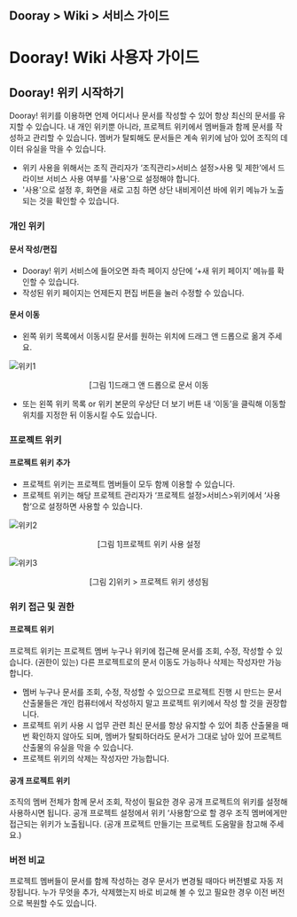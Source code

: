 ## Dooray > Wiki > 서비스 가이드

Dooray! Wiki 사용자 가이드 
============================

Dooray! 위키 시작하기 
--------------------------

Dooray! 위키를 이용하면 언제 어디서나 문서를 작성할 수 있어 항상 최신의 문서를 유지할 수 있습니다. 내 개인 위키뿐 아니라, 프로젝트 위키에서 멤버들과 함께 문서를 작성하고 관리할 수 있습니다. 멤버가 탈퇴해도 문서들은 계속 위키에 남아 있어 조직의 데이터 유실을 막을 수 있습니다.

- 위키 사용을 위해서는 조직 관리자가 ‘조직관리>서비스 설정>사용 및 제한’에서 드라이브 서비스 사용 여부를 '사용'으로 설정해야 합니다.
- '사용'으로 설정 후, 화면을 새로 고침 하면 상단 내비게이션 바에 위키 메뉴가 노출되는 것을 확인할 수 있습니다.

### 개인 위키

#### 문서 작성/편집

- Dooray! 위키 서비스에 들어오면 좌측 페이지 상단에 ‘+새 위키 페이지’ 메뉴를 확인할 수 있습니다.
- 작성된 위키 페이지는 언제든지 편집 버튼을 눌러 수정할 수 있습니다.


#### 문서 이동
 
- 왼쪽 위키 목록에서 이동시킬 문서를 원하는 위치에 드래그 앤 드롭으로 옮겨 주세요.

![위키1](http://static.toastoven.net/prod_dooray_wiki/wiki1.png)

<center>[그림 1]드래그 앤 드롭으로 문서 이동</center>

- 또는 왼쪽 위키 목록 or 위키 본문의 우상단 더 보기 버튼 내 ‘이동’을 클릭해 이동할 위치를 지정한 뒤 이동시킬 수도 있습니다.


### 프로젝트 위키

#### 프로젝트 위키 추가

-	프로젝트 위키는 프로젝트 멤버들이 모두 함께 이용할 수 있습니다.
-	프로젝트 위키는 해당 프로젝트 관리자가 ‘프로젝트 설정>서비스>위키에서 ‘사용함’으로 설정하면 사용할 수 있습니다.

![위키2](http://static.toastoven.net/prod_dooray_wiki/wiki2.png)

<center>[그림 1]프로젝트 위키 사용 설정</center>


![위키3](http://static.toastoven.net/prod_dooray_wiki/wiki3.png)

<center>[그림 2]위키 > 프로젝트 위키 생성됨</center>


### 위키 접근 및 권한

#### 프로젝트 위키
프로젝트 위키는 프로젝트 멤버 누구나 위키에 접근해 문서를 조회, 수정, 작성할 수 있습니다. 
(권한이 있는) 다른 프로젝트로의 문서 이동도 가능하나 삭제는 작성자만 가능합니다. 

-	멤버 누구나 문서를 조회, 수정, 작성할 수 있으므로 프로젝트 진행 시 만드는 문서 산출물들은 개인 컴퓨터에서 작성하지 말고 프로젝트 위키에서 작성 할 것을 권장합니다.
-	프로젝트 위키 사용 시 업무 관련 최신 문서를 항상 유지할 수 있어 최종 산출물을 매번 확인하지 않아도 되며, 멤버가 탈퇴하더라도 문서가 그대로 남아 있어 프로젝트 산출물의 유실을 막을 수 있습니다.
-	프로젝트 위키의 삭제는 작성자만 가능합니다.

#### 공개 프로젝트 위키
조직의 멤버 전체가 함께 문서 조회, 작성이 필요한 경우 공개 프로젝트의 위키를 설정해 사용하시면 됩니다. 
공개 프로젝트 설정에서 위키 ‘사용함’으로 할 경우 조직 멤버에게만 접근되는 위키가 노출됩니다. 
(공개 프로젝트 만들기는 프로젝트 도움말을 참고해 주세요.)

### 버전 비교
프로젝트 멤버들이 문서를 함께 작성하는 경우 문서가 변경될 때마다 버전별로 자동 저장됩니다. 누가 무엇을 추가, 삭제했는지 바로 비교해 볼 수 있고 필요한 경우 이전 버전으로 복원할 수도 있습니다.
